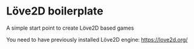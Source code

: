 Löve2D boilerplate
==================

A simple start point to create Löve2D based games

You need to have previously installed Löve2D engine: https://love2d.org/
